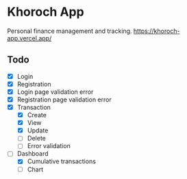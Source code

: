 # Khoroch App
Personal finance management and tracking.
https://khoroch-app.vercel.app/

## Todo
- [x] Login
- [x] Registration
- [x] Login page validation error
- [x] Registration page validation error
- [x] Transaction
  - [x] Create
  - [x] View
  - [x] Update
  - [ ] Delete
  - [ ] Error validation
- [ ] Dashboard
  - [x] Cumulative transactions
  - [ ] Chart